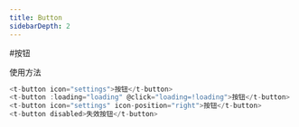 ```yaml
---
title: Button
sidebarDepth: 2
---
```


#按钮

使用方法

<button-demos></button-demos>


```javascript
<t-button icon="settings">按钮</t-button>
<t-button :loading="loading" @click="loading=!loading">按钮</t-button>
<t-button icon="settings" icon-position="right">按钮</t-button>
<t-button disabled>失效按钮</t-button>
```